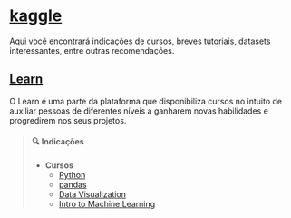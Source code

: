 # [kaggle](https://www.kaggle.com/)
Aqui você encontrará indicações de cursos, breves tutoriais, datasets interessantes, entre outras recomendações.

## [Learn](https://www.kaggle.com/learn)
O Learn é uma parte da plataforma que disponibiliza cursos no intuito de auxiliar pessoas de diferentes níveis a ganharem novas habilidades e progredirem nos seus projetos.<br>

> #### 🔍 Indicações
>* **Cursos**
>    * [Python](https://www.kaggle.com/learn/python)
>    * [pandas](https://www.kaggle.com/learn/pandas)
>    * [Data Visualization](https://www.kaggle.com/learn/data-visualization)
>    * [Intro to Machine Learning](https://www.kaggle.com/learn/intro-to-machine-learning)
